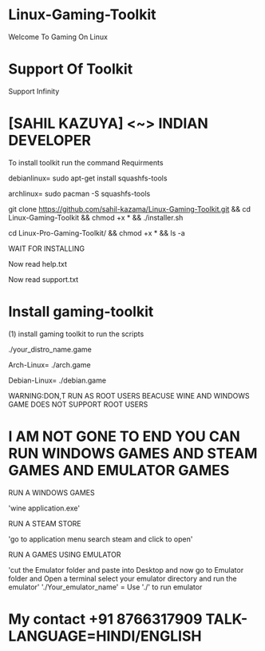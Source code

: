 # Linux-Gaming-Toolkit

Welcome To Gaming On Linux

# Support Of Toolkit 
Support Infinity


# [SAHIL KAZUYA] <~> INDIAN DEVELOPER

To install toolkit run the command
Requirments

debianlinux=  sudo apt-get install squashfs-tools

archlinux=  sudo pacman -S squashfs-tools

git clone https://github.com/sahil-kazama/Linux-Gaming-Toolkit.git && cd Linux-Gaming-Toolkit && chmod +x * && ./installer.sh

 cd Linux-Pro-Gaming-Toolkit/ && chmod +x * && ls -a

WAIT FOR INSTALLING

Now read help.txt

Now read support.txt


# Install gaming-toolkit

(1) install gaming toolkit to run the scripts

./your_distro_name.game

Arch-Linux= 
./arch.game

Debian-Linux= 
./debian.game


WARNING:DON,T RUN AS ROOT USERS BEACUSE WINE AND WINDOWS GAME DOES NOT SUPPORT ROOT USERS

<now you can open steam and enjoy it>

# I AM NOT GONE TO END YOU CAN RUN WINDOWS GAMES AND STEAM GAMES AND EMULATOR GAMES

RUN A WINDOWS GAMES

'wine application.exe'

RUN A STEAM STORE

'go to application menu search steam and click to open'

RUN A GAMES USING EMULATOR

'cut the Emulator folder and paste into Desktop and now go to Emulator folder and Open a terminal select your emulator directory and run the emulator'
'./Your_emulator_name' = Use './' to run emulator

# My contact +91 8766317909 TALK-LANGUAGE=HINDI/ENGLISH

